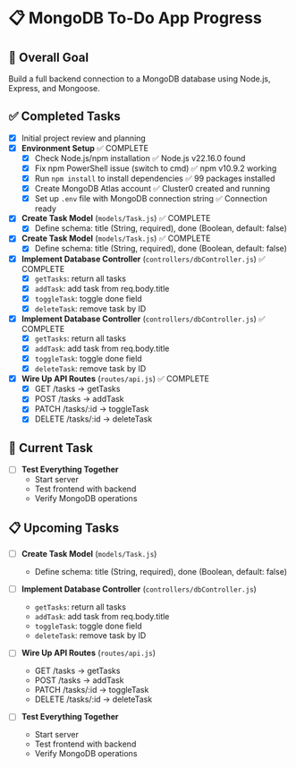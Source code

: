 # 📋 MongoDB To-Do App Progress

## 🎯 Overall Goal
Build a full backend connection to a MongoDB database using Node.js, Express, and Mongoose.

## ✅ Completed Tasks
- [x] Initial project review and planning
- [x] **Environment Setup** ✅ COMPLETE
  - [x] Check Node.js/npm installation ✅ Node.js v22.16.0 found
  - [x] Fix npm PowerShell issue (switch to cmd) ✅ npm v10.9.2 working
  - [x] Run `npm install` to install dependencies ✅ 99 packages installed
  - [x] Create MongoDB Atlas account ✅ Cluster0 created and running
  - [x] Set up `.env` file with MongoDB connection string ✅ Connection ready
- [x] **Create Task Model** (`models/Task.js`) ✅ COMPLETE
  - [x] Define schema: title (String, required), done (Boolean, default: false)

- [x] **Create Task Model** (`models/Task.js`) ✅ COMPLETE
  - [x] Define schema: title (String, required), done (Boolean, default: false)
- [x] **Implement Database Controller** (`controllers/dbController.js`) ✅ COMPLETE
  - [x] `getTasks`: return all tasks
  - [x] `addTask`: add task from req.body.title
  - [x] `toggleTask`: toggle done field
  - [x] `deleteTask`: remove task by ID

- [x] **Implement Database Controller** (`controllers/dbController.js`) ✅ COMPLETE
  - [x] `getTasks`: return all tasks
  - [x] `addTask`: add task from req.body.title
  - [x] `toggleTask`: toggle done field
  - [x] `deleteTask`: remove task by ID
- [x] **Wire Up API Routes** (`routes/api.js`) ✅ COMPLETE
  - [x] GET /tasks → getTasks
  - [x] POST /tasks → addTask  
  - [x] PATCH /tasks/:id → toggleTask
  - [x] DELETE /tasks/:id → deleteTask

## 🔄 Current Task
- [ ] **Test Everything Together**
  - Start server
  - Test frontend with backend
  - Verify MongoDB operations

## 📋 Upcoming Tasks
- [ ] **Create Task Model** (`models/Task.js`)
  - Define schema: title (String, required), done (Boolean, default: false)
  
- [ ] **Implement Database Controller** (`controllers/dbController.js`)
  - `getTasks`: return all tasks
  - `addTask`: add task from req.body.title
  - `toggleTask`: toggle done field
  - `deleteTask`: remove task by ID
  
- [ ] **Wire Up API Routes** (`routes/api.js`)
  - GET /tasks → getTasks
  - POST /tasks → addTask  
  - PATCH /tasks/:id → toggleTask
  - DELETE /tasks/:id → deleteTask
  
- [ ] **Test Everything Together**
  - Start server
  - Test frontend with backend
  - Verify MongoDB operations


